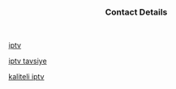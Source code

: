 ### <div align="center">Contact Details</div>  
  <br>

[iptv](https://www.iptvbox.pro)  
  
[iptv tavsiye](https://www.iptvbox.pro)  

[kaliteli iptv](https://www.iptvbox.pro)  
